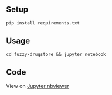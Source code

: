 
## Setup

```console
pip install requirements.txt
```

## Usage

```console
cd fuzzy-drugstore && jupyter notebook
```

## Code

View on [Jupyter nbviewer](https://nbviewer.jupyter.org/github/wildonion/fuzzy-drugstore/blob/450f5bac7e124ad86335dee53c30b105ccbc5966/app.ipynb) 
